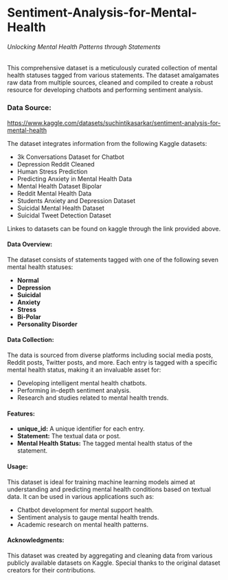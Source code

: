 # Sentiment-Analysis-for-Mental-Health
###### Unlocking Mental Health Patterns through Statements
This comprehensive dataset is a meticulously curated collection of mental health statuses tagged from various statements. The dataset amalgamates raw data from multiple sources, cleaned and compiled to create a robust resource for developing chatbots and performing sentiment analysis.

### **Data Source:**
https://www.kaggle.com/datasets/suchintikasarkar/sentiment-analysis-for-mental-health

The dataset integrates information from the following Kaggle datasets:

- 3k Conversations Dataset for Chatbot
- Depression Reddit Cleaned
- Human Stress Prediction
- Predicting Anxiety in Mental Health Data
- Mental Health Dataset Bipolar
- Reddit Mental Health Data
- Students Anxiety and Depression Dataset
- Suicidal Mental Health Dataset
- Suicidal Tweet Detection Dataset

Linkes to datasets can be found on kaggle through the link provided above.

#### **Data Overview:**
The dataset consists of statements tagged with one of the following seven mental health statuses:

- **Normal**
- **Depression**
- **Suicidal**
- **Anxiety**
- **Stress**
- **Bi-Polar**
- **Personality Disorder**


#### **Data Collection:**
The data is sourced from diverse platforms including social media posts, Reddit posts, Twitter posts, and more. Each entry is tagged with a specific mental health status, making it an invaluable asset for:

- Developing intelligent mental health chatbots.
- Performing in-depth sentiment analysis.
- Research and studies related to mental health trends.


#### **Features:**
- **unique_id:** A unique identifier for each entry.
- **Statement:** The textual data or post.
- **Mental Health Status:** The tagged mental health status of the statement.

#### **Usage:**
This dataset is ideal for training machine learning models aimed at understanding and predicting mental health conditions based on textual data. It can be used in various applications such as:

- Chatbot development for mental support health.
- Sentiment analysis to gauge mental health trends.
- Academic research on mental health patterns.


#### **Acknowledgments:**
This dataset was created by aggregating and cleaning data from various publicly available datasets on Kaggle. Special thanks to the original dataset creators for their contributions.
